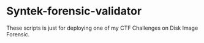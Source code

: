 # Syntek-forensic-validator

These scripts is just for deploying one of my CTF Challenges on Disk Image Forensic.
